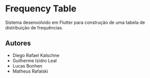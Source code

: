# Frequency Table
Sistema desenvolvido em Flutter para construção de uma tabela de distribuição de frequências.

## Autores
- Diego Rafael Kalschne
- Guilherme Izidro Leal
- Lucas Bonhen
- Matheus Rafalski
